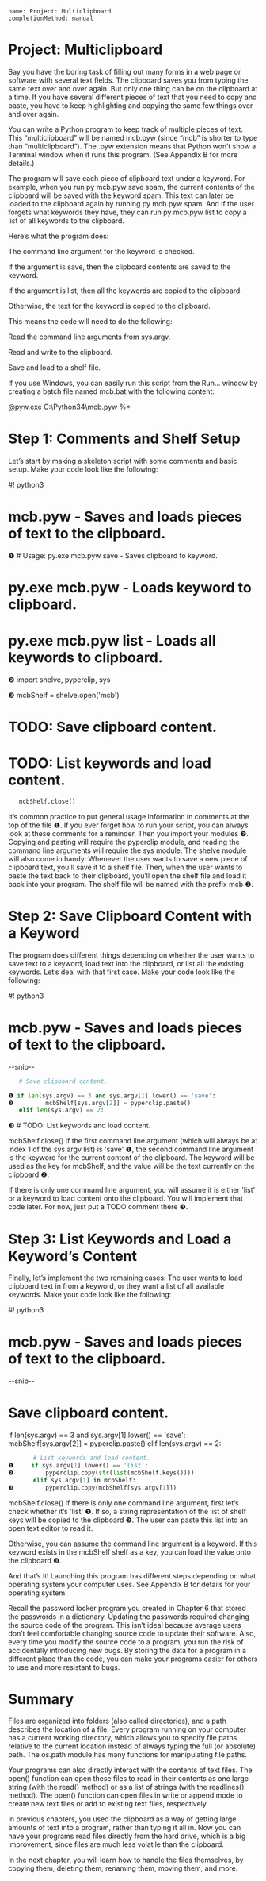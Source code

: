 ```ngMeta
name: Project: Multiclipboard
completionMethod: manual
```
# Project: Multiclipboard
Say you have the boring task of filling out many forms in a web page or software with several text fields. The clipboard saves you from typing the same text over and over again. But only one thing can be on the clipboard at a time. If you have several different pieces of text that you need to copy and paste, you have to keep highlighting and copying the same few things over and over again.

You can write a Python program to keep track of multiple pieces of text. This “multiclipboard” will be named mcb.pyw (since “mcb” is shorter to type than “multiclipboard”). The .pyw extension means that Python won’t show a Terminal window when it runs this program. (See Appendix B for more details.)

The program will save each piece of clipboard text under a keyword. For example, when you run py mcb.pyw save spam, the current contents of the clipboard will be saved with the keyword spam. This text can later be loaded to the clipboard again by running py mcb.pyw spam. And if the user forgets what keywords they have, they can run py mcb.pyw list to copy a list of all keywords to the clipboard.

Here’s what the program does:

The command line argument for the keyword is checked.

If the argument is save, then the clipboard contents are saved to the keyword.

If the argument is list, then all the keywords are copied to the clipboard.

Otherwise, the text for the keyword is copied to the clipboard.

This means the code will need to do the following:

Read the command line arguments from sys.argv.

Read and write to the clipboard.

Save and load to a shelf file.

If you use Windows, you can easily run this script from the Run... window by creating a batch file named mcb.bat with the following content:


@pyw.exe C:\Python34\mcb.pyw %*
# Step 1: Comments and Shelf Setup
Let’s start by making a skeleton script with some comments and basic setup. Make your code look like the following:


   #! python3
   # mcb.pyw - Saves and loads pieces of text to the clipboard.
❶ # Usage: py.exe mcb.pyw save <keyword> - Saves clipboard to keyword.
   #        py.exe mcb.pyw <keyword> - Loads keyword to clipboard.
   #        py.exe mcb.pyw list - Loads all keywords to clipboard.

❷ import shelve, pyperclip, sys

❸ mcbShelf = shelve.open('mcb')

   # TODO: Save clipboard content.

   # TODO: List keywords and load content.
```python
   mcbShelf.close()
```
It’s common practice to put general usage information in comments at the top of the file ❶. If you ever forget how to run your script, you can always look at these comments for a reminder. Then you import your modules ❷. Copying and pasting will require the pyperclip module, and reading the command line arguments will require the sys module. The shelve module will also come in handy: Whenever the user wants to save a new piece of clipboard text, you’ll save it to a shelf file. Then, when the user wants to paste the text back to their clipboard, you’ll open the shelf file and load it back into your program. The shelf file will be named with the prefix mcb ❸.

# Step 2: Save Clipboard Content with a Keyword
The program does different things depending on whether the user wants to save text to a keyword, load text into the clipboard, or list all the existing keywords. Let’s deal with that first case. Make your code look like the following:


   #! python3
   # mcb.pyw - Saves and loads pieces of text to the clipboard.
   --snip--
```python
   # Save clipboard content.

❶ if len(sys.argv) == 3 and sys.argv[1].lower() == 'save':
❷         mcbShelf[sys.argv[2]] = pyperclip.paste()
   elif len(sys.argv) == 2:
```
❸    # TODO: List keywords and load content.

   mcbShelf.close()
If the first command line argument (which will always be at index 1 of the sys.argv list) is 'save' ❶, the second command line argument is the keyword for the current content of the clipboard. The keyword will be used as the key for mcbShelf, and the value will be the text currently on the clipboard ❷.

If there is only one command line argument, you will assume it is either 'list' or a keyword to load content onto the clipboard. You will implement that code later. For now, just put a TODO comment there ❸.

# Step 3: List Keywords and Load a Keyword’s Content
Finally, let’s implement the two remaining cases: The user wants to load clipboard text in from a keyword, or they want a list of all available keywords. Make your code look like the following:


   #! python3
   # mcb.pyw - Saves and loads pieces of text to the clipboard.
   --snip--

   # Save clipboard content.
   if len(sys.argv) == 3 and sys.argv[1].lower() == 'save':
           mcbShelf[sys.argv[2]] = pyperclip.paste()
   elif len(sys.argv) == 2:
```python
       # List keywords and load content.
❶     if sys.argv[1].lower() == 'list':
❷         pyperclip.copy(str(list(mcbShelf.keys())))
       elif sys.argv[1] in mcbShelf:
❸         pyperclip.copy(mcbShelf[sys.argv[1]])
```
   mcbShelf.close()
If there is only one command line argument, first let’s check whether it’s 'list' ❶. If so, a string representation of the list of shelf keys will be copied to the clipboard ❷. The user can paste this list into an open text editor to read it.

Otherwise, you can assume the command line argument is a keyword. If this keyword exists in the mcbShelf shelf as a key, you can load the value onto the clipboard ❸.

And that’s it! Launching this program has different steps depending on what operating system your computer uses. See Appendix B for details for your operating system.

Recall the password locker program you created in Chapter 6 that stored the passwords in a dictionary. Updating the passwords required changing the source code of the program. This isn’t ideal because average users don’t feel comfortable changing source code to update their software. Also, every time you modify the source code to a program, you run the risk of accidentally introducing new bugs. By storing the data for a program in a different place than the code, you can make your programs easier for others to use and more resistant to bugs.

# Summary
Files are organized into folders (also called directories), and a path describes the location of a file. Every program running on your computer has a current working directory, which allows you to specify file paths relative to the current location instead of always typing the full (or absolute) path. The os.path module has many functions for manipulating file paths.

Your programs can also directly interact with the contents of text files. The open() function can open these files to read in their contents as one large string (with the read() method) or as a list of strings (with the readlines() method). The open() function can open files in write or append mode to create new text files or add to existing text files, respectively.

In previous chapters, you used the clipboard as a way of getting large amounts of text into a program, rather than typing it all in. Now you can have your programs read files directly from the hard drive, which is a big improvement, since files are much less volatile than the clipboard.

In the next chapter, you will learn how to handle the files themselves, by copying them, deleting them, renaming them, moving them, and more.
